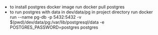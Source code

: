 * to install postgres docker image run
docker pull postgres
* to run postgres with data in dev/data/pg in project directory run
docker run --name pg-db -p 5432:5432 -v $(pwd)/dev/data/pg:/var/lib/postgresql/data -e POSTGRES_PASSWORD=postgres postgres
